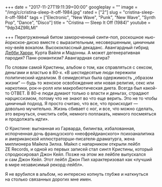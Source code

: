 +++
date = "2017-11-27T19:11:39+00:00"
googleplay = ""
image = "/img/c/cristina-sleep-it-off-1984.jpg"
rated = ["2"]
slug = "cristina-sleep-it-off-1984"
tags = ["Electronic", "New Wave", "Punk", "New Wave", "Synth Pop", "Dance", "Disco"]
title = "Cristina — Sleep It Off (1984)"
youtube = "9dp34Z9RLMI"

+++
Перегруженный битом замороченный синти-поп, роскошное нью-йоркское-диско вместе с&nbsp;выразительным, несовершенным, циничным ноу-вейв вокалом. Высококлассный декаданс. Авангардный гибрид [Дебби Харри](https://khabaroff.com/1000/post/blondie-parallel-lines-1978/), Курта Вайля и&nbsp;Мадонны. А&nbsp;может дегенеративная пародия? Панк-романтизм? Авангардная сатира? 

По&nbsp;словам самой Кристины, альбом о&nbsp;том, как справляться с&nbsp;сексом, деньгами и&nbsp;властью в&nbsp;80-х. &laquo;В&nbsp;шестидесятые люди пережили политический идеализм. В&nbsp;семидесятых была одержимость &bdquo;образом жизни&ldquo;&nbsp;&mdash; будь&nbsp;то женское освобождение или новая религия, секс или наркотики, рок-н-ролл или макробиотическая диета. Всегда был какой-то ОТВЕТ. В&nbsp;80-е люди думают только о&nbsp;власти и&nbsp;деньгах, страдают нарциссизмом, потому что не&nbsp;знают во&nbsp;что еще верить. Это не&nbsp;то&nbsp;чтобы циничный подход. Я&nbsp;просто считаю, что все, что происходит&nbsp;&mdash; довольно мучительно. Жизнь сбивает с&nbsp;ног, и&nbsp;все, что можно сделать, это вернуться, очистить себя, немного поплакать, немного посмеяться и&nbsp;продолжать идти&raquo;.

О&nbsp;Кристине: выгнанная из&nbsp;Гарварда, билингва, избалованная, испорченная дочь французского &laquo;неофрейдианского&raquo; психоаналитика и&nbsp;американской иллюстраторши-писателя-драматурга, жена миллионера Майкла Зилха. Майкл с&nbsp;напарником открыли лейбл ZE&nbsp;Records, и&nbsp;одной из&nbsp;первых записей стал сингл Кристины, который спродюсировал Джон Кейл. Позже на&nbsp;этом&nbsp;же лейбле выпускался и&nbsp;сам Джон Кейл. Этот лейбл Джон Пил характеризовал как &laquo;лучший в&nbsp;мире независимый рекорд-лейбл&raquo;.

Я&nbsp;не&nbsp;врубился в&nbsp;альбом, но&nbsp;интересно копнуть глубже и&nbsp;наткнуться на&nbsp;столько связанных дорогих мне имен.